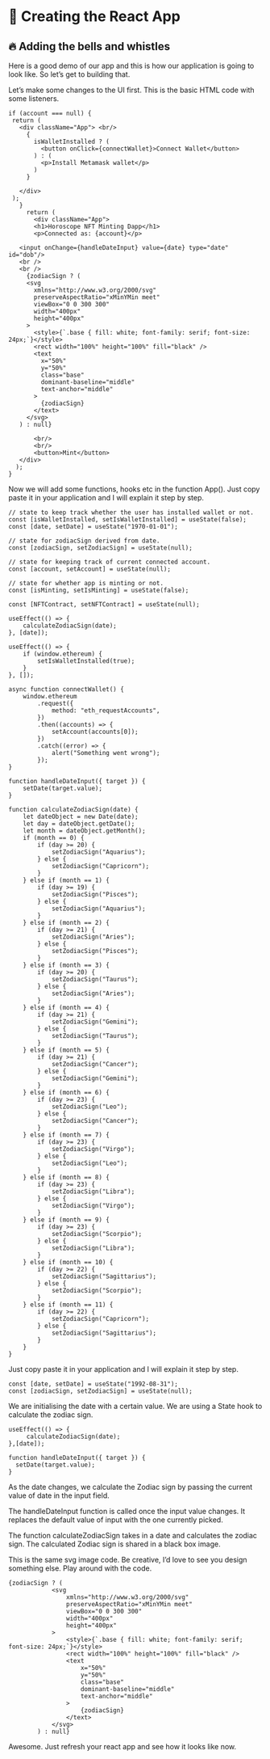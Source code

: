 # 👑 Creating the React App
## 🔥 Adding the bells and whistles

Here is a good demo of our app and this is how our application is going to look like. So let’s get to building that.

Let’s make some changes to the UI first. This is the basic HTML code with some listeners.

```
if (account === null) {
 return (
   <div className="App"> <br/>
     {
       isWalletInstalled ? (
         <button onClick={connectWallet}>Connect Wallet</button>
       ) : (
         <p>Install Metamask wallet</p>
       )
     }
 
   </div>
 );
   }
     return (
       <div className="App">
       <h1>Horoscope NFT Minting Dapp</h1>
       <p>Connected as: {account}</p>
 
   <input onChange={handleDateInput} value={date} type="date" id="dob"/>
   <br />
   <br />
     {zodiacSign ? (
     <svg
       xmlns="http://www.w3.org/2000/svg"
       preserveAspectRatio="xMinYMin meet"
       viewBox="0 0 300 300"
       width="400px"
       height="400px"
     >
       <style>{`.base { fill: white; font-family: serif; font-size: 24px;`}</style>
       <rect width="100%" height="100%" fill="black" />
       <text
         x="50%"
         y="50%"
         class="base"
         dominant-baseline="middle"
         text-anchor="middle"
       >
         {zodiacSign}
       </text>
     </svg>
   ) : null}
 
       <br/>
       <br/>
       <button>Mint</button>
   </div>
  );
}
```

Now we will add some functions, hooks etc in the function App(). Just copy paste it in your application and I will explain it step by step.

```
// state to keep track whether the user has installed wallet or not.
const [isWalletInstalled, setIsWalletInstalled] = useState(false);
const [date, setDate] = useState("1970-01-01");
 
// state for zodiacSign derived from date.
const [zodiacSign, setZodiacSign] = useState(null);
 
// state for keeping track of current connected account.
const [account, setAccount] = useState(null);
 
// state for whether app is minting or not.
const [isMinting, setIsMinting] = useState(false);
 
const [NFTContract, setNFTContract] = useState(null);
 
useEffect(() => {
    calculateZodiacSign(date);
}, [date]);
 
useEffect(() => {
    if (window.ethereum) {
        setIsWalletInstalled(true);
    }
}, []);
 
async function connectWallet() {
    window.ethereum
        .request({
            method: "eth_requestAccounts",
        })
        .then((accounts) => {
            setAccount(accounts[0]);
        })
        .catch((error) => {
            alert("Something went wrong");
        });
}
 
function handleDateInput({ target }) {
    setDate(target.value);
}
 
function calculateZodiacSign(date) {
    let dateObject = new Date(date);
    let day = dateObject.getDate();
    let month = dateObject.getMonth();
    if (month == 0) {
        if (day >= 20) {
            setZodiacSign("Aquarius");
        } else {
            setZodiacSign("Capricorn");
        }
    } else if (month == 1) {
        if (day >= 19) {
            setZodiacSign("Pisces");
        } else {
            setZodiacSign("Aquarius");
        }
    } else if (month == 2) {
        if (day >= 21) {
            setZodiacSign("Aries");
        } else {
            setZodiacSign("Pisces");
        }
    } else if (month == 3) {
        if (day >= 20) {
            setZodiacSign("Taurus");
        } else {
            setZodiacSign("Aries");
        }
    } else if (month == 4) {
        if (day >= 21) {
            setZodiacSign("Gemini");
        } else {
            setZodiacSign("Taurus");
        }
    } else if (month == 5) {
        if (day >= 21) {
            setZodiacSign("Cancer");
        } else {
            setZodiacSign("Gemini");
        }
    } else if (month == 6) {
        if (day >= 23) {
            setZodiacSign("Leo");
        } else {
            setZodiacSign("Cancer");
        }
    } else if (month == 7) {
        if (day >= 23) {
            setZodiacSign("Virgo");
        } else {
            setZodiacSign("Leo");
        }
    } else if (month == 8) {
        if (day >= 23) {
            setZodiacSign("Libra");
        } else {
            setZodiacSign("Virgo");
        }
    } else if (month == 9) {
        if (day >= 23) {
            setZodiacSign("Scorpio");
        } else {
            setZodiacSign("Libra");
        }
    } else if (month == 10) {
        if (day >= 22) {
            setZodiacSign("Sagittarius");
        } else {
            setZodiacSign("Scorpio");
        }
    } else if (month == 11) {
        if (day >= 22) {
            setZodiacSign("Capricorn");
        } else {
            setZodiacSign("Sagittarius");
        }
    }
}
```

Just copy paste it in your application and I will explain it step by step.

```
const [date, setDate] = useState("1992-08-31");
const [zodiacSign, setZodiacSign] = useState(null);
```

We are initialising the date with a certain value. We are using a State hook to calculate the zodiac sign.

```
useEffect(() => {
     calculateZodiacSign(date);
},[date]);
 
function handleDateInput({ target }) {
  setDate(target.value);
}
```

As the date changes, we calculate the Zodiac sign by passing the current value of date in the input field.

The handleDateInput function is called once the input value changes. It replaces the default value of input with the one currently picked.

The function calculateZodiacSign takes in a date and calculates the zodiac sign. The calculated Zodiac sign is shared in a black box image.

This is the same svg image code. Be creative, I’d love to see you design something else. Play around with the code.

```
{zodiacSign ? (
            <svg
                xmlns="http://www.w3.org/2000/svg"
                preserveAspectRatio="xMinYMin meet"
                viewBox="0 0 300 300"
                width="400px"
                height="400px"
            >
                <style>{`.base { fill: white; font-family: serif; font-size: 24px;`}</style>
                <rect width="100%" height="100%" fill="black" />
                <text
                    x="50%"
                    y="50%"
                    class="base"
                    dominant-baseline="middle"
                    text-anchor="middle"
                >
                    {zodiacSign}
                </text>
            </svg>
        ) : null}
```

Awesome. Just refresh your react app and see how it looks like now.
